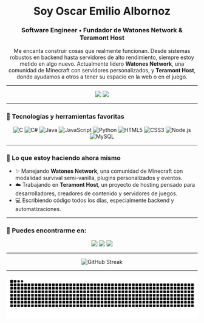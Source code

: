 <h1 align="center">Soy Oscar Emilio Albornoz</h1>
<h3 align="center">Software Engineer • Fundador de Watones Network & Teramont Host</h3>

<p align="center">
  Me encanta construir cosas que realmente funcionan. Desde sistemas robustos en backend hasta servidores de alto rendimiento, siempre estoy metido en algo nuevo.  
  Actualmente lidero <strong>Watones Network</strong>, una comunidad de Minecraft con servidores personalizados, y <strong>Teramont Host</strong>, donde ayudamos a otros a tener su espacio en la web o en el juego.
</p>

---

<!-- GitHub Stats y Lenguajes más usados -->
<p align="center">
  <img src="https://github-readme-stats.vercel.app/api?username=osccarJR&show_icons=true&theme=tokyonight&hide_border=true" height="165" />
  <img src="https://github-readme-stats.vercel.app/api/top-langs/?username=osccarJR&layout=compact&theme=tokyonight&hide_border=true" height="165" />
</p>

---

### 🧰 Tecnologías y herramientas favoritas

<p align="center">
  <img src="https://cdn.jsdelivr.net/gh/devicons/devicon/icons/c/c-original.svg" height="40" alt="C" />
  <img src="https://cdn.jsdelivr.net/gh/devicons/devicon/icons/csharp/csharp-original.svg" height="40" alt="C#" />
  <img src="https://cdn.jsdelivr.net/gh/devicons/devicon/icons/java/java-original.svg" height="40" alt="Java" />
  <img src="https://cdn.jsdelivr.net/gh/devicons/devicon/icons/javascript/javascript-original.svg" height="40" alt="JavaScript" />
  <img src="https://cdn.jsdelivr.net/gh/devicons/devicon/icons/python/python-original.svg" height="40" alt="Python" />
  <img src="https://cdn.jsdelivr.net/gh/devicons/devicon/icons/html5/html5-original.svg" height="40" alt="HTML5" />
  <img src="https://cdn.jsdelivr.net/gh/devicons/devicon/icons/css3/css3-original.svg" height="40" alt="CSS3" />
  <img src="https://cdn.jsdelivr.net/gh/devicons/devicon/icons/nodejs/nodejs-original.svg" height="40" alt="Node.js" />
  <img src="https://cdn.jsdelivr.net/gh/devicons/devicon/icons/mysql/mysql-original.svg" height="40" alt="MySQL" />
</p>

---

### 🚀 Lo que estoy haciendo ahora mismo

- ✨ Manejando **Watones Network**, una comunidad de Minecraft con modalidad survival semi-vanilla, plugins personalizados y eventos.
- ☁️ Trabajando en **Teramont Host**, un proyecto de hosting pensado para desarrolladores, creadores de contenido y servidores de juegos.
- 💻 Escribiendo código todos los días, especialmente backend y automatizaciones.

---

### 📲 Puedes encontrarme en:

<p align="center">
  <a href="https://www.instagram.com/emilioo.albornozz" target="_blank"><img src="https://img.shields.io/badge/Instagram-%23E4405F.svg?&style=for-the-badge&logo=instagram&logoColor=white" /></a>
  <a href="https://discord.com/users/osccar" target="_blank"><img src="https://img.shields.io/badge/Discord-%237289DA.svg?&style=for-the-badge&logo=discord&logoColor=white" /></a>
  <a href="https://linkedin.com/in/emilio-albornoz-a38ba0246/" target="_blank"><img src="https://img.shields.io/badge/LinkedIn-%230077B5.svg?&style=for-the-badge&logo=linkedin&logoColor=white" /></a>
</p>

---

<!-- Streak (racha de commits) -->
<p align="center">
  <img src="https://github-readme-streak-stats.herokuapp.com/?user=osccarJR&theme=tokyonight&hide_border=true" alt="GitHub Streak" />
</p>

---

<!-- Snake animado -->
<p align="center">
  <img src="https://raw.githubusercontent.com/osccarJR/osccarJR/output/snake.svg" alt="Snake animation" />
</p>
